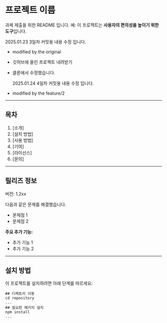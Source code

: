 # 프로젝트 이름

과제 제출을 위한 README 입니다.
예: 이 프로젝트는 **사용자의 편의성을 높이기 위한 도구**입니다.

2025.01.23 3일차 커밋용 내용 수정 입니다.

- modified by the original
- 깃허브에 올린 프로젝트 내려받기
- 클론에서 수정했습니다.

  2025.01.24 4일차 커밋용 내용 수정 입니다.


- modified by the feature/2


---

## 목차

1. [소개]
2. [설치 방법]
3. [사용 방법]
4. [기여]
5. [라이선스]
6. [문의]

---

## 릴리즈 정보

버전: 1.2xx

다음과 같은 문제를 해결했습니다.

- 문제점 1
- 문제점 2

**주요 추가 기능:**

- 추가 기능 1
- 추가 기능 2

---

## 설치 방법

이 프로젝트를 설치하려면 아래 단계를 따르세요:

```
## 디렉토리 이동
cd repository
...
## 필요한 패키지 설치
npm install
...
```

